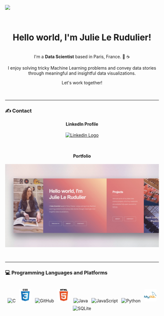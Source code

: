 ![](images/readme/banner.gif)
<div align="center"><br>
<h1>Hello world, I'm Julie Le Rudulier!</h1><br>
I'm a <b>Data Scientist</b> based in Paris, France. 🥐 ☕

I enjoy solving tricky Machine Learning problems and convey data stories through meaningful and insightful data visualizations.

Let's work together!
<br><br><br></div>

---
 ### ✍ Contact
<div align="center">
<h4>LinkedIn Profile</h4>
<p><a href="https://www.linkedin.com/in/julielerudulier/"><img src="https://www.edigitalagency.com.au/wp-content/uploads/Linkedin-logo-png.png" alt="Linkedin Logo" height="40"></a></p>
<br>
<h4>Portfolio</h4>
<p><a href="https://julielerudulier.github.io/Portfolio/">
  <img src="images/readme/portfolio_screenshot.jpeg" alt="Portfolio Julie Le Rudulier"></a></p>
<br></div>

---
### 💻 Programming Languages and Platforms
<br>
<div align="center">
<img src="https://raw.githubusercontent.com/jmnote/z-icons/master/svg/c.svg" alt="C" height="40" style="margin:4px"> <img src="https://raw.githubusercontent.com/devicons/devicon/master/icons/css3/css3-original-wordmark.svg" alt="CSS" height="40" style="margin:4px"> <img src="https://raw.githubusercontent.com/jmnote/z-icons/master/svg/github.svg" alt="GitHub" height="40" style="margin:4px"> <img src="https://raw.githubusercontent.com/devicons/devicon/master/icons/html5/html5-original-wordmark.svg" alt="HTML5" height="40" style="margin:4px"> <img src="https://raw.githubusercontent.com/jmnote/z-icons/master/svg/java.svg" alt="Java" height="40" style="margin:4px"> <img src="https://raw.githubusercontent.com/jmnote/z-icons/master/svg/javascript.svg" alt="JavaScript" height="40" style="margin:4px"> <img src="https://raw.githubusercontent.com/jmnote/z-icons/master/svg/python.svg" alt="Python" height="40" style="margin:4px"> <img src="https://raw.githubusercontent.com/devicons/devicon/master/icons/mysql/mysql-original-wordmark.svg" alt="MySQL" height="40" style="margin:4px"> <img src="https://camo.githubusercontent.com/dfc13c38294c1ea3bc5354196797b1619fbf5f3abb65d6b5838643cfc3898caf/68747470733a2f2f7777772e766563746f726c6f676f2e7a6f6e652f6c6f676f732f73716c6974652f73716c6974652d69636f6e2e737667" alt="SQLite" height="40" style="margin:4px">
  <br><br><br>
</div>
